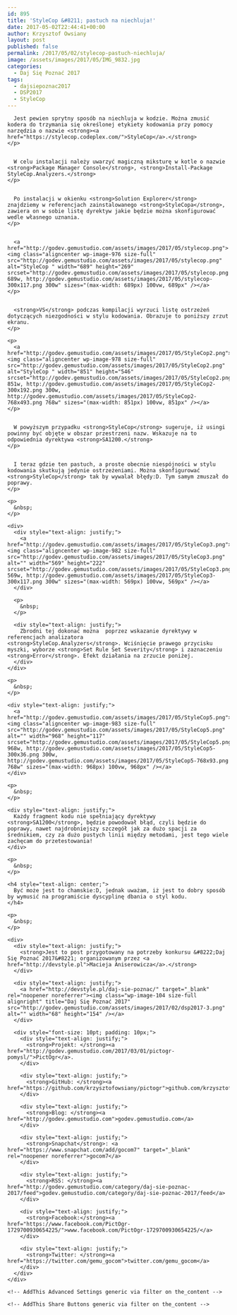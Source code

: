 ```yaml
---
id: 895
title: 'StyleCop &#8211; pastuch na niechluja!'
date: 2017-05-02T22:44:41+00:00
author: Krzysztof Owsiany
layout: post
published: false
permalink: /2017/05/02/stylecop-pastuch-niechluja/
image: /assets/images/2017/05/IMG_9832.jpg
categories:
  - Daj Się Poznać 2017
tags:
  - dajsiepoznac2017
  - DSP2017
  - StyleCop
---
```

<div id="dslc-theme-content">
  <div id="dslc-theme-content-inner">

      Jest pewien sprytny sposób na niechluja w kodzie. Można zmusić kodera do trzymania się określonej etykiety kodowania przy pomocy narzędzia o nazwie <strong><a href="https://stylecop.codeplex.com/">StyleCop</a>.</strong>
    </p>
    

      W celu instalacji należy uwarzyć magiczną miksturę w kotle o nazwie <strong>Package Manager Console</strong>, <strong>Install-Package StyleCop.Analyzers.</strong>
    </p>
    

      Po instalacji w okienku <strong>Solution Explorer</strong> znajdziemy w referencjach zainstalowanego <strong>StyleCopa</strong>, zawiera on w sobie listę dyrektyw jakie będzie można skonfigurować wedle własnego uznania.
    </p>
    

      <a href="http://godev.gemustudio.com/assets/images/2017/05/stylecop.png"><img class="aligncenter wp-image-976 size-full" src="http://godev.gemustudio.com/assets/images/2017/05/stylecop.png" alt="StyleCop " width="689" height="269" srcset="http://godev.gemustudio.com/assets/images/2017/05/stylecop.png 689w, http://godev.gemustudio.com/assets/images/2017/05/stylecop-300x117.png 300w" sizes="(max-width: 689px) 100vw, 689px" /></a>
    </p>
    

      <strong>VS</strong> podczas kompilacji wyrzuci listę ostrzeżeń dotyczących niezgodności w stylu kodowania. Obrazuje to poniższy zrzut ekranu.
    </p>
    
    <p>
      <a href="http://godev.gemustudio.com/assets/images/2017/05/StyleCop2.png"><img class="aligncenter wp-image-978 size-full" src="http://godev.gemustudio.com/assets/images/2017/05/StyleCop2.png" alt="StyleCop " width="851" height="546" srcset="http://godev.gemustudio.com/assets/images/2017/05/StyleCop2.png 851w, http://godev.gemustudio.com/assets/images/2017/05/StyleCop2-300x192.png 300w, http://godev.gemustudio.com/assets/images/2017/05/StyleCop2-768x493.png 768w" sizes="(max-width: 851px) 100vw, 851px" /></a>
    </p>
    

      W powyższym przypadku <strong>StyleCop</strong> sugeruje, iż usingi powinny być objęte w obszar przestrzeni nazw. Wskazuje na to odpowiednia dyrektywa <strong>SA1200.</strong>
    </p>
    

      I teraz gdzie ten pastuch, a proste obecnie niespójności w stylu kodowania skutkują jedynie ostrzeżeniami. Można skonfigurować <strong>StyleCop</strong> tak by wywalał błędy:D. Tym samym zmuszał do poprawy.
    </p>
    
    <p>
      &nbsp;
    </p>
    
    <div>
      <div style="text-align: justify;">
        <a href="http://godev.gemustudio.com/assets/images/2017/05/StyleCop3.png"><img class="aligncenter wp-image-982 size-full" src="http://godev.gemustudio.com/assets/images/2017/05/StyleCop3.png" alt="" width="569" height="222" srcset="http://godev.gemustudio.com/assets/images/2017/05/StyleCop3.png 569w, http://godev.gemustudio.com/assets/images/2017/05/StyleCop3-300x117.png 300w" sizes="(max-width: 569px) 100vw, 569px" /></a>
      </div>
      
      <p>
        &nbsp;
      </p>
      
      <div style="text-align: justify;">
        Zbrodni tej dokonać można  poprzez wskazanie dyrektywy w referencjach analizatora <strong>StyleCop.Analyzers</strong>. Wciśnięcie prawego przycisku myszki, wyborze <strong>Set Rule Set Severity</strong> i zaznaczeniu <strong>Error</strong>. Efekt działania na zrzucie poniżej.
      </div>
    </div>
    
    <p>
      &nbsp;
    </p>
    
    <div style="text-align: justify;">
      <a href="http://godev.gemustudio.com/assets/images/2017/05/StyleCop5.png"><img class="aligncenter wp-image-983 size-full" src="http://godev.gemustudio.com/assets/images/2017/05/StyleCop5.png" alt="" width="968" height="117" srcset="http://godev.gemustudio.com/assets/images/2017/05/StyleCop5.png 968w, http://godev.gemustudio.com/assets/images/2017/05/StyleCop5-300x36.png 300w, http://godev.gemustudio.com/assets/images/2017/05/StyleCop5-768x93.png 768w" sizes="(max-width: 968px) 100vw, 968px" /></a>
    </div>
    
    <p>
      &nbsp;
    </p>
    
    <div style="text-align: justify;">
      Każdy fragment kodu nie spełniający dyrektywy <strong>SA1200</strong>, będzie powodował błąd, czyli będzie do poprawy, nawet najdrobniejszy szczegół jak za dużo spacji za średnikiem, czy za dużo pustych linii między metodami, jest tego wiele zachęcam do przetestowania!
    </div>
    
    <p>
      &nbsp;
    </p>
    
    <h4 style="text-align: center;">
      Być może jest to chamskie:D, jednak uważam, iż jest to dobry sposób by wymusić na programiście dyscyplinę dbania o styl kodu.
    </h4>
    
    <p>
      &nbsp;
    </p>
    
    <div>
      <div style="text-align: justify;">
        <strong>Jest to post przygotowany na potrzeby konkursu &#8222;Daj Się Poznać 2017&#8221; organizowanym przez <a href="http://devstyle.pl">Macieja Aniserowicza</a>.</strong>
      </div>
      
      <div style="text-align: justify;">
        <a href="http://devstyle.pl/daj-sie-poznac/" target="_blank" rel="noopener noreferrer"><img class="wp-image-104 size-full alignright" title="Daj Się Poznać 2017" src="http://godev.gemustudio.com/assets/images/2017/02/dsp2017-3.png" alt="" width="68" height="154" /></a>
      </div>
      
      <div style="font-size: 10pt; padding: 10px;">
        <div style="text-align: justify;">
          <strong>Projekt: </strong><a href="http://godev.gemustudio.com/2017/03/01/pictogr-pomysl/">PictOgr</a>.
        </div>
        
        <div style="text-align: justify;">
          <strong>GitHub: </strong><a href="https://github.com/krzysztofowsiany/pictogr">github.com/krzysztofowsiany/pictogr</a>
        </div>
        
        <div style="text-align: justify;">
          <strong>Blog: </strong><a href="http://godev.gemustudio.com">godev.gemustudio.com</a>
        </div>
        
        <div style="text-align: justify;">
          <strong>Snapchat</strong>: <a href="https://www.snapchat.com/add/gocom7" target="_blank" rel="noopener noreferrer">gocom7</a>
        </div>
        
        <div style="text-align: justify;">
          <strong>RSS: </strong><a href="http://godev.gemustudio.com/category/daj-sie-poznac-2017/feed">godev.gemustudio.com/category/daj-sie-poznac-2017/feed</a>
        </div>
        
        <div style="text-align: justify;">
          <strong>Facebook:</strong><a href="https://www.facebook.com/PictOgr-1729700930654225/">www.facebook.com/PictOgr-1729700930654225/</a>
        </div>
        
        <div style="text-align: justify;">
          <strong>Twitter: </strong><a href="https://twitter.com/gemu_gocom">twitter.com/gemu_gocom</a>
        </div>
      </div>
    </div>
    
    <!-- AddThis Advanced Settings generic via filter on the_content -->
    
    <!-- AddThis Share Buttons generic via filter on the_content -->
  </div>
</div>